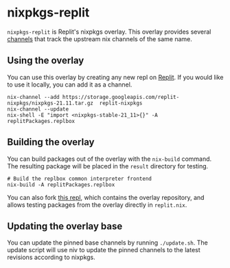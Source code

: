 # nixpkgs-replit

`nixpkgs-replit` is Replit's nixpkgs overlay. This overlay provides several
[channels](https://nixos.wiki/wiki/Nix_channels) that track the upstream nix
channels of the same name.

## Using the overlay
You can use this overlay by creating any new repl on
[Replit](https://replit.com/new/nix). If you would like to use it locally, you
can add it as a channel.

```
nix-channel --add https://storage.googleapis.com/replit-nixpkgs/nixpkgs-21.11.tar.gz  replit-nixpkgs
nix-channel --update
nix-shell -E "import <nixpkgs-stable-21_11>{}" -A replitPackages.replbox
```

## Building the overlay
You can build packages out of the overlay with the `nix-build` command. The
resulting package will be placed in the `result` directory for testing.

```
# Build the replbox common interpreter frontend
nix-build -A replitPackages.replbox
```

You can also fork [this repl](https://replit.com/@ZachAtReplit/overlay), which
contains the overlay repository, and allows testing packages from the overlay
directly in `replit.nix`.

## Updating the overlay base
You can update the pinned base channels by running `./update.sh`. The update
script will use niv to update the pinned channels to the latest revisions
according to nixpkgs.

